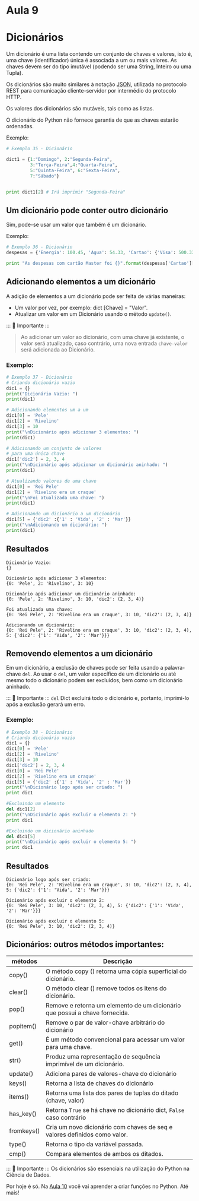 # Aula 9

# Dicionários

Um dicionário é uma lista contendo um conjunto de chaves e valores, isto é, uma chave (identificador) única é associada a um ou mais valores. As chaves devem ser do tipo imutável (podendo ser uma String, Inteiro ou uma Tupla).

Os dicionários são muito similares à notação [JSON](https://www.w3schools.com/python/python_json.asp), utilizada no protocolo REST para comunicação cliente-servidor por intermédio do protocolo HTTP.

Os valores dos dicionários são mutáveis, tais como as listas.

O dicionário do Python não fornece garantia de que as chaves estarão ordenadas.

Exemplo:
```python
# Exemplo 35 - Dicionário 

dict1 = {1:"Domingo", 2:"Segunda-Feira", 
         3:"Terça-Feira",4:"Quarta-Feira", 
         5:"Quinta-Feira", 6:"Sexta-Feira", 
         7:"Sábado"}


print dict1[2] # Irá imprimir "Segunda-Feira"
```

## Um dicionário pode conter outro dicionário

Sim, pode-se usar um valor que também é um dicionário.

Exemplo:
```python
# Exemplo 36 - Dicionário 
despesas = {'Energia': 100.45, 'Agua': 54.33, 'Cartao': {'Visa': 500.33, 'Master': 125.66, 'American': 0}}

print "As despesas com cartão Master foi {}".format(despesas['Cartao']['Master'])
```

## Adicionando elementos a um dicionário

A adição de elementos a um dicionário pode ser feita de várias maneiras:
- Um valor por vez,  por exemplo: dict [Chave] = "Valor". 
- Atualizar um valor em um Dicionário usando o método `update()`.


::: :pushpin: Importante :::

> Ao adicionar um valor ao dicionário, com uma chave já existente, o valor será atualizado, caso contrário, uma nova entrada `chave-valor` será adicionada ao Dicionário.

### Exemplo:
```python
# Exemplo 37 - Dicionário 
# Criando dicionário vazio
dic1 = {} 
print("Dicionário Vazio: ") 
print(dic1) 

# Adicionando elementos um a um 
dic1[0] = 'Pele'
dic1[2] = 'Rivelino'
dic1[3] = 10
print("\nDicionário após adicionar 3 elementos: ") 
print(dic1) 

# Adicionando um conjunto de valores  
# para uma única chave 
dic1['dic2'] = 2, 3, 4
print("\nDicionário após adicionar um dicionário aninhado: ") 
print(dic1) 

# Atualizando valores de uma chave 
dic1[0] = 'Rei Pele'
dic1[2] = 'Rivelino era um craque'
print("\nFoi atualizada uma chave: ") 
print(dic1) 

# Adicionando um dicionário a um dicionário 
dic1[5] = {'dic2' :{'1' : 'Vida', '2' : 'Mar'}} 
print("\nAdicionando um dicionário: ") 
print(dic1) 
```

## Resultados
```
Dicionário Vazio: 
{}

Dicionário após adicionar 3 elementos: 
{0: 'Pele', 2: 'Rivelino', 3: 10}

Dicionário após adicionar um dicionário aninhado: 
{0: 'Pele', 2: 'Rivelino', 3: 10, 'dic2': (2, 3, 4)}

Foi atualizada uma chave: 
{0: 'Rei Pele', 2: 'Rivelino era um craque', 3: 10, 'dic2': (2, 3, 4)}

Adicionando um dicionário: 
{0: 'Rei Pele', 2: 'Rivelino era um craque', 3: 10, 'dic2': (2, 3, 4), 5: {'dic2': {'1': 'Vida', '2': 'Mar'}}}
```

## Removendo elementos a um dicionário


Em um dicionário, a exclusão de chaves pode ser feita usando a palavra-chave `del`. 
Ao usar o `del`, um valor específico de um dicionário ou até mesmo todo o dicionário podem ser excluídos, bem como um dicionário aninhado.

::: :pushpin: Importante :::
`del` Dict excluirá todo o dicionário e, portanto, imprimi-lo após a exclusão gerará um erro.

### Exemplo:

```python
# Exemplo 38 - Dicionário 
# Criando dicionário vazio
dic1 = {} 
dic1[0] = 'Pele'
dic1[2] = 'Rivelino'
dic1[3] = 10
dic1['dic2'] = 2, 3, 4
dic1[0] = 'Rei Pele'
dic1[2] = 'Rivelino era um craque'
dic1[5] = {'dic2' :{'1' : 'Vida', '2' : 'Mar'}} 
print("\nDicionário logo após ser criado: ") 
print dic1

#Excluindo um elemento
del dic1[2]
print("\nDicionário após excluir o elemento 2: ") 
print dic1

#Excluindo um dicionário aninhado
del dic1[5]
print("\nDicionário após excluir o elemento 5: ") 
print dic1
```
## Resultados
```
Dicionário logo após ser criado: 
{0: 'Rei Pele', 2: 'Rivelino era um craque', 3: 10, 'dic2': (2, 3, 4), 5: {'dic2': {'1': 'Vida', '2': 'Mar'}}}

Dicionário após excluir o elemento 2: 
{0: 'Rei Pele', 3: 10, 'dic2': (2, 3, 4), 5: {'dic2': {'1': 'Vida', '2': 'Mar'}}}

Dicionário após excluir o elemento 5: 
{0: 'Rei Pele', 3: 10, 'dic2': (2, 3, 4)}
```

## Dicionários: outros métodos importantes:

| métodos       | Descrição             |
| ------------- |---------------------|
|copy()	    |O método copy () retorna uma cópia superficial do dicionário.|
|clear()	|O método clear () remove todos os itens do dicionário.|
|pop()	    |Remove e retorna um elemento de um dicionário que possui a chave fornecida.|
|popitem()	|Remove o par de valor-chave arbitrário do dicionário|
|get()	    |É um método convencional para acessar um valor para uma chave.|
|str()	    |Produz uma representação de sequência imprimível de um dicionário.|
|update()	|Adiciona pares de valores-chave do dicionário|
|keys()	    |Retorna a lista de chaves do dicionário|
|items()	|Retorna uma lista dos pares de tuplas do ditado (chave, valor)|
|has_key()	|Retorna `True` se há chave no dicionário dict, `False` caso contrário|
|fromkeys()	|Cria um novo dicionário com chaves de seq e valores definidos como valor.|
|type()	    |Retorna o tipo da variável passada.|
|cmp()	    |Compara elementos de ambos os ditados.|

::: :pushpin: Importante :::
Os dicionários são essenciais na utilização do Python na Ciência de Dados. 


Por hoje é só. Na [Aula 10](Aula10.md) você vai aprender a criar funções no Python. Até mais!
